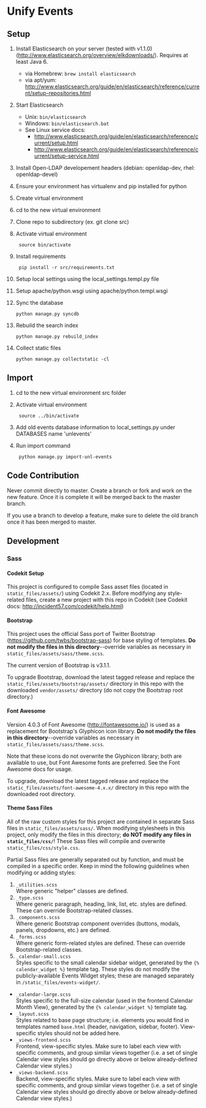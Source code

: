 # Unify Events

## Setup
1. Install Elasticsearch on your server (tested with v1.1.0) (http://www.elasticsearch.org/overview/elkdownloads/).  Requires at least Java 6.
	- via Homebrew: `brew install elasticsearch`
	- via apt/yum: http://www.elasticsearch.org/guide/en/elasticsearch/reference/current/setup-repositories.html
2. Start Elasticsearch
	- Unix: `bin/elasticsearch`
	- Windows: `bin/elasticsearch.bat`
	- See Linux service docs:
		- http://www.elasticsearch.org/guide/en/elasticsearch/reference/current/setup.html
		- http://www.elasticsearch.org/guide/en/elasticsearch/reference/current/setup-service.html

3. Install Open-LDAP developement headers (debian: openldap-dev, rhel: openldap-devel)
4. Ensure your environment has virtualenv and pip installed for python
5. Create virtual environment
6. cd to the new virtual environment
7. Clone repo to subdirectory (ex. git clone <url> src)
8. Activate virtual environment

        source bin/activate
9. Install requirements

        pip install -r src/requirements.txt
10. Setup local settings using the local_settings.templ.py file
11. Setup apache/python.wsgi using apache/python.templ.wsgi
12. Sync the database

		python manage.py syncdb
13. Rebuild the search index

		python manage.py rebuild_index
14. Collect static files

        python manage.py collectstatic -cl

## Import
1. cd to the new virtual environment src folder
2. Activate virtual environment

        source ../bin/activate
3. Add old events database information to local_settings.py under DATABASES name 'unlevents'
4. Run import command

        python manage.py import-unl-events

## Code Contribution
Never commit directly to master. Create a branch or fork and work on the new feature. Once it is complete it will be merged back to the master branch.

If you use a branch to develop a feature, make sure to delete the old branch once it has been merged to master.

## Development

### Sass

#### Codekit Setup
This project is configured to compile Sass asset files (located in `static_files/assets/`) using Codekit 2.x. Before modifying any style-related files, create a new project with this repo in Codekit (see Codekit docs: http://incident57.com/codekit/help.html)

#### Bootstrap
This project uses the official Sass port of Twitter Bootstrap (https://github.com/twbs/bootstrap-sass) for base styling of templates. **Do not modify the files in this directory**--override variables as necessary in `static_files/assets/sass/theme.scss`.

The current version of Bootstrap is v3.1.1.

To upgrade Bootstrap, download the latest tagged release and replace the `static_files/assets/bootstrap/assets/` directory in this repo with the downloaded `vendor/assets/` directory (do not copy the Bootstrap root directory.)

#### Font Awesome
Version 4.0.3 of Font Awesome (http://fontawesome.io/) is used as a replacement for Bootstrap's Glyphicon icon library. **Do not modify the files in this directory**--override variables as necessary in `static_files/assets/sass/theme.scss`.

Note that these icons do not overwrite the Glyphicon library; both are available to use, but Font Awesome fonts are preferred. See the Font Awesome docs for usage.

To upgrade, download the latest tagged release and replace the `static_files/assets/font-awesome-4.x.x/` directory in this repo with the downloaded root directory.

#### Theme Sass Files
All of the raw custom styles for this project are contained in separate Sass files in `static_files/assets/sass/`. When modifying stylesheets in this project, only modify the files in this directory; **do NOT modify any files in `static_files/css/`**! These Sass files will compile and overwrite `static_files/css/style.css`.

Partial Sass files are generally separated out by function, and must be compiled in a specific order. Keep in mind the following guidelines when modifying or adding styles:

1. `_utilities.scss`  
   Where generic "helper" classes are defined.
2. `_type.scss`  
   Where generic paragraph, heading, link, list, etc. styles are defined. These can override Bootstrap-related classes.
3. `_components.scss`  
   Where generic Bootstrap component overrides (buttons, modals, panels, dropdowns, etc.) are defined.
4. `_forms.scss`  
   Where generic form-related styles are defined. These can override Bootstrap-related classes.
5. `_calendar-small.scss`  
   Styles specific to the small calendar sidebar widget, generated by the `{% calendar_widget %}` template tag. These styles do not modify the publicly-available Events Widget styles; these are managed separately in `/static_files/events-widget/`.
- `_calendar-large.scss`  
   Styles specific to the full-size calendar (used in the frontend Calendar Month View), generated by the `{% calendar_widget %}` template tag.
- `_layout.scss`  
   Styles related to base page structure; i.e. elements you would find in templates named `base.html` (header, navigation, sidebar, footer). View-specific styles should not be added here.
- `_views-frontend.scss`  
   Frontend, view-specific styles. Make sure to label each view with specific comments, and group similar views together (i.e. a set of single Calendar view styles should go directly above or below already-defined Calendar view styles.)
- `_views-backend.scss`  
   Backend, view-specific styles. Make sure to label each view with specific comments, and group similar views together (i.e. a set of single Calendar view styles should go directly above or below already-defined Calendar view styles.)
